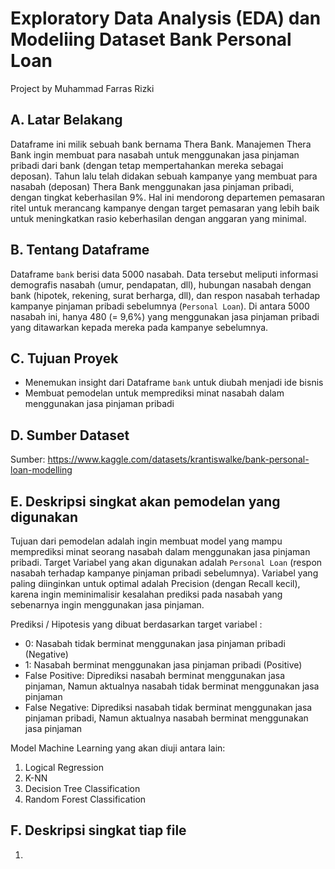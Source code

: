 # Exploratory Data Analysis (EDA) dan Modeliing Dataset Bank Personal Loan
Project by Muhammad Farras Rizki


## A. Latar Belakang
Dataframe ini milik sebuah bank bernama Thera Bank. Manajemen Thera Bank ingin membuat para nasabah untuk menggunakan jasa pinjaman pribadi dari bank (dengan tetap mempertahankan mereka sebagai deposan). Tahun lalu telah didakan sebuah kampanye yang membuat para nasabah (deposan) Thera Bank menggunakan jasa pinjaman pribadi, dengan tingkat keberhasilan 9%. Hal ini mendorong departemen pemasaran ritel untuk merancang kampanye dengan target pemasaran yang lebih baik untuk meningkatkan rasio keberhasilan dengan anggaran yang minimal.


## B. Tentang Dataframe
Dataframe `bank` berisi data 5000 nasabah. Data tersebut meliputi informasi demografis nasabah (umur, pendapatan, dll), hubungan nasabah dengan bank (hipotek, rekening, surat berharga, dll), dan respon nasabah terhadap kampanye pinjaman pribadi sebelumnya (`Personal Loan`). Di antara 5000 nasabah ini, hanya 480 (= 9,6%) yang menggunakan jasa pinjaman pribadi yang ditawarkan kepada mereka pada kampanye sebelumnya.


## C. Tujuan Proyek
- Menemukan insight dari Dataframe `bank` untuk diubah menjadi ide bisnis
- Membuat pemodelan untuk memprediksi minat nasabah dalam menggunakan jasa pinjaman pribadi


## D. Sumber Dataset
Sumber: https://www.kaggle.com/datasets/krantiswalke/bank-personal-loan-modelling


## E. Deskripsi singkat akan pemodelan yang digunakan
Tujuan dari pemodelan adalah ingin membuat model yang mampu memprediksi minat seorang nasabah dalam menggunakan jasa pinjaman pribadi. Target Variabel yang akan digunakan adalah `Personal Loan` (respon nasabah terhadap kampanye pinjaman pribadi sebelumnya). Variabel yang paling diinginkan untuk optimal adalah Precision (dengan Recall kecil), karena ingin meminimalisir kesalahan prediksi pada nasabah yang sebenarnya ingin menggunakan jasa pinjaman.

Prediksi / Hipotesis yang dibuat berdasarkan target variabel :
- 0: Nasabah tidak berminat menggunakan jasa pinjaman pribadi (Negative)
- 1: Nasabah berminat menggunakan jasa pinjaman pribadi (Positive)
- False Positive: Diprediksi nasabah berminat menggunakan jasa pinjaman, Namun aktualnya nasabah tidak berminat menggunakan jasa pinjaman
- False Negative: Diprediksi nasabah tidak berminat menggunakan jasa pinjaman pribadi, Namun aktualnya nasabah berminat menggunakan jasa pinjaman

Model Machine Learning yang akan diuji antara lain:
1. Logical Regression
2. K-NN
3. Decision Tree Classification
4. Random Forest Classification


## F. Deskripsi singkat tiap file
1. 
 
